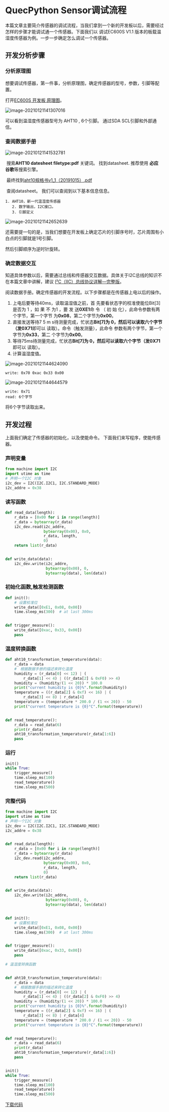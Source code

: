 #  QuecPython Sensor调试流程

本篇文章主要简介传感器的调试流程，当我们拿到一个新的开发板以后，需要经过怎样的步骤才能调试通一个传感器。下面我们以 调试EC600S V1.1 版本的板载温湿度传感器为例。一步一步确定怎么调试一个传感器。

## 开发分析步骤

### 分析原理图

想要调试传感器，第一件事，分析原理图，确定传感器的型号，参数，引脚等配置。

打开[EC600S 开发板 原理图](https://python.quectel.com/download.html#others)。 

![image-20210121141307016](media/image-20210121141307016.png)

可以看到温湿度传感器型号为 AHT10 ,  6个引脚。 通过SDA SCL引脚和外部通信。

###  查阅数据手册

![image-20210121141532781](media/image-20210121141532781.png)

​	搜索**AHT10 datesheet filetype:pdf**   关键词。 找到datasheet. 推荐使用  **必应**  **谷歌**等搜索引擎。

​    最终找到[aht10规格书v1_1（20191015）.pdf](http://www.aosong.com/userfiles/files/media/aht10%E8%A7%84%E6%A0%BC%E4%B9%A6v1_1%EF%BC%8820191015%EF%BC%89.pdf)

​    查阅datasheet。 我们可以查阅到以下基本信息信息。

    1. AHT10，新一代温湿度传感器
       2. 数字输出，I2C接口。
       3. 引脚定义



![image-20210121142652639](media/image-20210121142652639.png)

还需要提一句的是，当我们想要在开发板上确定芯片的引脚序号时，芯片周围有小白点的引脚就是1号引脚。

然后引脚顺序为逆时针旋转。



### 确定数据交互

知道具体参数以后，需要通过总线和传感器交互数据。具体关于I2C总线的知识不在本篇文章中讲解，建议 [I²C（IIC）总线协议详解—完整版](https://zhuanlan.zhihu.com/p/149364473)。

阅读数据手册。确定传感器的开发流程。以下步骤都是在传感器上电以后的操作。

1. 上电后要等待40ms，读取温湿值之前，首 先要看状态字的校准使能位Bit[3]是否为 1 ，如 果 不 为1 ，要 发 送**0XE1**命 令 （ 初 始 化），此命令参数有两个字节，第一个字节 为**0x08**，第二个字节为**0x00**。
2. 直接发送等待7 5 m s待测量完成，忙状态**Bit[7]**为 0，然后可以读取六个字节（发**0X71**即可以 读取）。命令（触发测量），此命令 参数有两个字节，第一个字节为**0x33**，第二 个字节为**0x00**。
3. 等待75ms待测量完成，忙状态**Bit[7]**为 0，然后可以读取六个字节（发**0X71**即可以 读取）。
4. 计算温湿度值。

![image-20210121144624090](media/image-20210121144624090.png)

```
write: 0x70 0xac 0x33 0x00
```



![image-20210121144644579](media/image-20210121144644579.png)

```
write: 0x71  
read: 6个字节
```

将6个字节读取出来。

## 开发过程

上面我们确定了传感器的初始化，以及使能命令。 下面我们来写程序，使能传感器。

### 声明变量

```python
from machine import I2C
import utime as time
# 声明一个I2C 对象
i2c_dev = I2C(I2C.I2C1, I2C.STANDARD_MODE)
i2c_addre = 0x38
```

### 读写函数

```python
def read_data(length):
    r_data = [0x00 for i in range(length)]
    r_data = bytearray(r_data)
    i2c_dev.read(i2c_addre,
                 bytearray(0x00), 0x0,
                 r_data, length,
                 0)
    return list(r_data)


def write_data(data):
    i2c_dev.write(i2c_addre,
                  bytearray(0x00), 0,
                  bytearray(data), len(data))

```

### 初始化函数,触发检测函数

```python
def init():
    # 设置校准位
    write_data([0xE1, 0x08, 0x00])
    time.sleep_ms(300)  # at last 300ms


def trigger_measure():
    write_data([0xac, 0x33, 0x00])
    pass
```

### 温度转换函数

```python
def aht10_transformation_temperature(data):
    r_data = data
    #　根据数据手册的描述来转化温度
    humidity = (r_data[0] << 12) | (
        r_data[1] << 4) | ((r_data[2] & 0xF0) >> 4)
    humidity = (humidity/(1 << 20)) * 100.0
    print("current humidity is {0}%".format(humidity))
    temperature = ((r_data[2] & 0xf) << 16) | (
        r_data[3] << 8) | r_data[4]
    temperature = (temperature * 200.0 / (1 << 20)) - 50
    print("current temperature is {0}°C".format(temperature))


def read_temperature():
    r_data = read_data(6)
    print(r_data)
    aht10_transformation_temperature(r_data[1:6])
    pass
```

### 运行

```python
init()
while True:
    trigger_measure()
    time.sleep_ms(100)
    read_temperature()
    time.sleep_ms(500)
```

### 完整代码

```python
from machine import I2C
import utime as time
# 声明一个I2C 对象
i2c_dev = I2C(I2C.I2C1, I2C.STANDARD_MODE)
i2c_addre = 0x38


def read_data(length):
    r_data = [0x00 for i in range(length)]
    r_data = bytearray(r_data)
    i2c_dev.read(i2c_addre,
                 bytearray(0x00), 0x0,
                 r_data, length,
                 0)
    return list(r_data)


def write_data(data):
    i2c_dev.write(i2c_addre,
                  bytearray(0x00), 0,
                  bytearray(data), len(data))


def init():
    # 设置校准位
    write_data([0xE1, 0x08, 0x00])
    time.sleep_ms(300)  # at last 300ms


def trigger_measure():
    write_data([0xac, 0x33, 0x00])
    pass

# 温湿度转换函数


def aht10_transformation_temperature(data):
    r_data = data
    #　根据数据手册的描述来转化温度
    humidity = (r_data[0] << 12) | (
        r_data[1] << 4) | ((r_data[2] & 0xF0) >> 4)
    humidity = (humidity/(1 << 20)) * 100.0
    print("current humidity is {0}%".format(humidity))
    temperature = ((r_data[2] & 0xf) << 16) | (
        r_data[3] << 8) | r_data[4]
    temperature = (temperature * 200.0 / (1 << 20)) - 50
    print("current temperature is {0}°C".format(temperature))


def read_temperature():
    r_data = read_data(6)
    print(r_data)
    aht10_transformation_temperature(r_data[1:6])
    pass


init()
while True:
    trigger_measure()
    time.sleep_ms(100)
    read_temperature()
    time.sleep_ms(500)

```


<!-- * [下载代码](code/example_sensor_base.py) -->
 <a href="zh-cn/QuecPythonSub/code/example_sensor_base.py" target="_blank">下载代码</a>